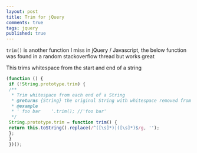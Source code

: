 ```yaml
---
layout: post
title: Trim for jQuery
comments: true
tags: jquery
published: true
---
```

`trim()` is another function I miss in jQuery / Javascript, the below function was found in a random stackoverflow thread 
but works great

This trims whitespace from the start and end of a string

``` javascript
(function () {
 if (!String.prototype.trim) {
 /**
  * Trim whitespace from each end of a String
  * @returns {String} the original String with whitespace removed from each end
  * @example
  * ' foo bar    '.trim(); //'foo bar'
  */
 String.prototype.trim = function trim() {
 return this.toString().replace(/^([\s]*)|([\s]*)$/g, '');
 };
 }
 })();
 ```

